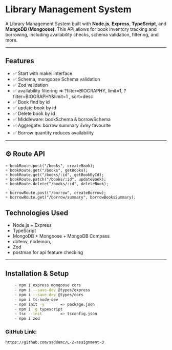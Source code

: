 # Library Management System

A Library Management System built with **Node.js**, **Express**, **TypeScript**, and **MongoDB (Mongoose)**. This API allows for book inventory tracking and borrowing, including availability checks, schema validation, filtering, and more.

---

## Features

- ✅ Start with make: interface
- ✅ Schema, mongoose Schema validation
- ✅ Zod validation
- ✅ availability filtering => ?filter=BIOGRAPHY, limit=1, ?filter=BIOGRAPHY&limit=1 , sort=desc
- ✅ Book find by id
- ✅ update book by id
- ✅ Delete book by id
- ✅ Middleware: bookSchema & borrowSchema
- ✅ Aggregate: borrow summary 👍my favourite
- ✅ Borrow quantity reduces availability

---

## ⚙️ Route API

    ☼ bookRoute.post("/books", createBook);
    ☼ bookRoute.get("/books", getBooks);
    ☼ bookRoute.get("/books/:id", getBookById);
    ☼ bookRoute.patch("/books/:id", updateBook);
    ☼ bookRoute.delete("/books/:id", deleteBook);

    ☼ borrowRoute.post("/borrow", createBorrow);
    ☼ borrowRoute.get("/borrow/summary", borrowBooksSummary);

## Technologies Used

- Node.js + Express
- TypeScript
- MongoDB + Mongoose + MongoDB Compass
- dotenv, nodemon,
- Zod
- postman for api feature checking

---

## Installation & Setup

```bash
    - npm i express mongoose cors
    - npm i --save-dev @types/express
    - npm i --save-dev @types/cors
    - npm i ts-node-dev
    - npm init -y	    => package.json
    - npm i -g typescript
    - tsc --init		=> tsconfig.json
    - npm i zod
```

### GitHub Link:

```bash
https://github.com/saddamc/L-2-assignment-3
```
